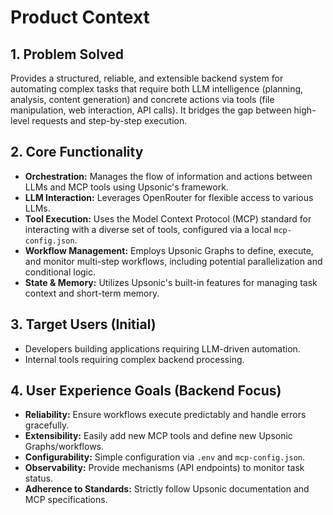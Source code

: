 # Product Context

## 1. Problem Solved
Provides a structured, reliable, and extensible backend system for automating complex tasks that require both LLM intelligence (planning, analysis, content generation) and concrete actions via tools (file manipulation, web interaction, API calls). It bridges the gap between high-level requests and step-by-step execution.

## 2. Core Functionality
- **Orchestration:** Manages the flow of information and actions between LLMs and MCP tools using Upsonic's framework.
- **LLM Interaction:** Leverages OpenRouter for flexible access to various LLMs.
- **Tool Execution:** Uses the Model Context Protocol (MCP) standard for interacting with a diverse set of tools, configured via a local `mcp-config.json`.
- **Workflow Management:** Employs Upsonic Graphs to define, execute, and monitor multi-step workflows, including potential parallelization and conditional logic.
- **State & Memory:** Utilizes Upsonic's built-in features for managing task context and short-term memory.

## 3. Target Users (Initial)
- Developers building applications requiring LLM-driven automation.
- Internal tools requiring complex backend processing.

## 4. User Experience Goals (Backend Focus)
- **Reliability:** Ensure workflows execute predictably and handle errors gracefully.
- **Extensibility:** Easily add new MCP tools and define new Upsonic Graphs/workflows.
- **Configurability:** Simple configuration via `.env` and `mcp-config.json`.
- **Observability:** Provide mechanisms (API endpoints) to monitor task status.
- **Adherence to Standards:** Strictly follow Upsonic documentation and MCP specifications. 